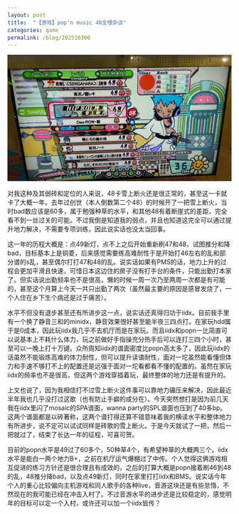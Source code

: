 ```yaml
---
layout: post
title:  "【游戏】pop'n music 48全埋杂谈"
categories: game
permalink: /blog/202510300
---
```

<img src="https://github.com/izumimorin/izumimorin.github.io/blob/master/picture/popn48-1.jpg?raw=true" width="720">

对我这种及其弱砖和定位的人来说，48卡雪上断火还是很正常的，甚至这一卡就卡了大概一年。去年过创世（本人倒数第二个48）的时候开了一把雪上断火，当时bad数应该是60多，属于勉强种草的水平，和其他48有着断崖式的差距，完全看不到一丝过关的可能。不过我倒是知道我的弱点，并且也知道这完全可以通过提升地力解决，不需要专项训练，因此说实话也没太当回事。

这一年的历程大概是：点49新灯，点不上之后开始重新刷47和48，试图推分和降bad，目标基本上是铜菱，后来感觉需要练高难耐性于是开始打46左右的乱和部分谱的s乱，甚至偶尔打打47和48的乱。说实话如果有PMS的话，地力上升的过程会更加平滑且快速，可惜日本这边住的房子没有打手台的条件，只能出勤打本家了。但实话说出勤频率也不是很高，懒的时候一周一次乃至两周一次都是有可能的，甚至这个月算上今天一共只出勤了两次（虽然最主要的原因是感冒发烧了，一个人住在乡下生个病还是过于痛苦）。

水平不但没有退步甚至还有所进步这一点，说实话还真得归功于iidx。目前我手里有一个换了静音三和的minidx，静音效果很好甚至能半夜三四点打。在家玩hdd属于是0成本，因此玩iidx我几乎不去机厅而是在家玩。而且iidx和popn一比简直可以说基本上不耗什么体力，玩之前做好手指操充分热手后可以连打三四个小时，甚至可以一晚上打十万键。众所周知iidx的谱面密度比popn高太多了，因此玩iidx的话虽然不能锻炼高难的体力耐性，但可以提升读谱耐性，面对一坨虽然能看懂但体力和手速不够打不上的配置还是远强于面对一坨看都看不懂的配置的。虽然在家玩iidx的频率也不是很高，但这两个游戏穿插着玩，最终整体的地力还是有提升的。

上文也说了，因为我相信打不过雪上断火这件事可以靠地力碾压来解决，因此最近半年我也几乎没打过这歌（也有防止手癖的成分在）。今天突然想打是因为前几天我在iidx里闪了mosaic的SPA谱面，wanna party的SPL谱面也压到了40多bp。这两个谱面都是以砖著称，这两个谱打得还算不错意味着我的横读水平和整体地力有所进步，说不定可以试试同样是砖歌的雪上断火。于是今天就试了一把，然后一把就过了，结束了长达一年的征程，可喜可贺。

目前的popn水平是49过了60多个，50种草4个，有希望种草的大概两三个。iidx水平是能白一两个地力B+，之前在机厅运气爆棚过了中传。个人觉得这俩游戏相互促进的练习方针还是很合理且有成效的，之后的打算大概是popn接着刷46到48的乱，48推分降bad，以及点49新灯，同时在家里打打iidx和BMS。说实话今年个人的重心比较偏向主机游戏和同人歌手的各种live，音游这块还是有些怠惰，不然现在的我可能已经在冲击入村了。不过音游水平的进步还是比较稳定的，感觉明年的目标可以定一个入村，或许还可以加一个iidx皆传？
